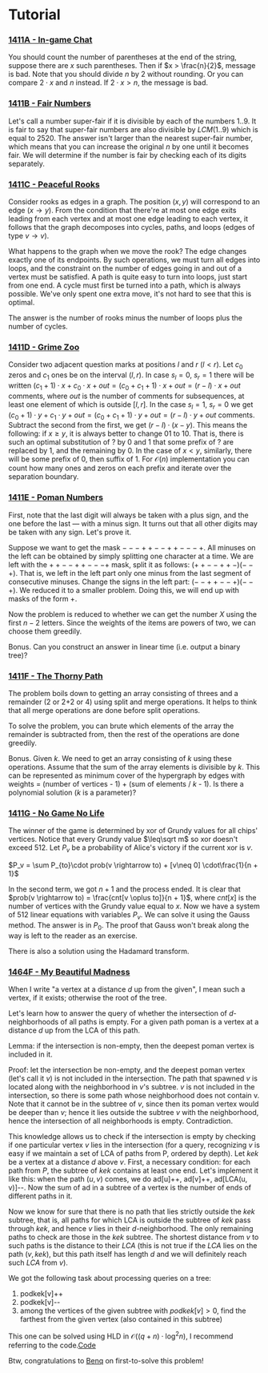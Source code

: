 # Tutorial


### [1411A - In-game Chat](https://codeforces.com/contest/1411/problem/A "Technocup 2021 - Elimination Round 3")

You should count the number of parentheses at the end of the string, suppose there are $x$ such parentheses. Then if $x > \frac{n}{2}$, message is bad. Note that you should divide $n$ by $2$ without rounding. Or you can compare $2 \cdot x$ and $n$ instead. If $2 \cdot x > n$, the message is bad.

 
### [1411B - Fair Numbers](https://codeforces.com/contest/1411/problem/B "Technocup 2021 - Elimination Round 3")

Let's call a number super-fair if it is divisible by each of the numbers $1..9$. It is fair to say that super-fair numbers are also divisible by $LCM(1..9)$ which is equal to $2520$. The answer isn't larger than the nearest super-fair number, which means that you can increase the original $n$ by one until it becomes fair. We will determine if the number is fair by checking each of its digits separately.

 
### [1411C - Peaceful Rooks](https://codeforces.com/contest/1411/problem/C "Technocup 2021 - Elimination Round 3")

Consider rooks as edges in a graph. The position $(x, y)$ will correspond to an edge $(x \to y)$. From the condition that there're at most one edge exits leading from each vertex and at most one edge leading to each vertex, it follows that the graph decomposes into cycles, paths, and loops (edges of type $v \to v$).

What happens to the graph when we move the rook? The edge changes exactly one of its endpoints. By such operations, we must turn all edges into loops, and the constraint on the number of edges going in and out of a vertex must be satisfied. A path is quite easy to turn into loops, just start from one end. A cycle must first be turned into a path, which is always possible. We've only spent one extra move, it's not hard to see that this is optimal.

The answer is the number of rooks minus the number of loops plus the number of cycles.

 
### [1411D - Grime Zoo](https://codeforces.com/contest/1411/problem/D "Technocup 2021 - Elimination Round 3")

Consider two adjacent question marks at positions $l$ and $r$ ($l < r$). Let $c_0$ zeros and $c_1$ ones be on the interval $(l, r)$. In case $s_l = 0$, $s_r = 1$ there will be written $(c_1 + 1) \cdot x + c_0 \cdot x + out = (c_0 + c_1 + 1) \cdot x + out = (r - l) \cdot x + out$ comments, where $out$ is the number of comments for subsequences, at least one element of which is outside $[l, r]$. In the case $s_l = 1$, $s_r = 0$ we get $(c_0 + 1) \cdot y + c_1 \cdot y + out = (c_0 + c_1 + 1) \cdot y + out = (r - l) \cdot y + out$ comments. Subtract the second from the first, we get $(r - l) \cdot (x - y)$. This means the following: if $x \geq y$, it is always better to change $01$ to $10$. That is, there is such an optimal substitution of $?$ by $0$ and $1$ that some prefix of $?$ are replaced by $1$, and the remaining by $0$. In the case of $x < y$, similarly, there will be some prefix of $0$, then suffix of $1$. For $\mathcal{O}(n)$ implementation you can count how many ones and zeros on each prefix and iterate over the separation boundary.

 
### [1411E - Poman Numbers](https://codeforces.com/contest/1411/problem/E "Technocup 2021 - Elimination Round 3")

First, note that the last digit will always be taken with a plus sign, and the one before the last — with a minus sign. It turns out that all other digits may be taken with any sign. Let's prove it.

Suppose we want to get the mask $---++--++---+$. All minuses on the left can be obtained by simply splitting one character at a time. We are left with the $++--++---+$ mask, split it as follows: $(++--++-)(--+)$. That is, we left in the left part only one minus from the last segment of consecutive minuses. Change the signs in the left part: $(--++--+)(--+)$. We reduced it to a smaller problem. Doing this, we will end up with masks of the form $+$.

Now the problem is reduced to whether we can get the number $X$ using the first $n - 2$ letters. Since the weights of the items are powers of two, we can choose them greedily.

Bonus. Can you construct an answer in linear time (i.e. output a binary tree)?

 
### [1411F - The Thorny Path](https://codeforces.com/contest/1411/problem/F "Technocup 2021 - Elimination Round 3")

The problem boils down to getting an array consisting of threes and a remainder (2 or 2+2 or 4) using split and merge operations. It helps to think that all merge operations are done before split operations.

To solve the problem, you can brute which elements of the array the remainder is subtracted from, then the rest of the operations are done greedily. 

Bonus. Given $k$. We need to get an array consisting of $k$ using these operations. Assume that the sum of the array elements is divisible by $k$. This can be represented as minimum cover of the hypergraph by edges with weights = (number of vertices - 1) + (sum of elements / $k$ - 1). Is there a polynomial solution ($k$ is a parameter)?

 
### [1411G - No Game No Life](https://codeforces.com/contest/1411/problem/G "Technocup 2021 - Elimination Round 3")

The winner of the game is determined by xor of Grundy values for all chips' vertices. Notice that every Grundy value $\leq\sqrt m$ so xor doesn't exceed 512. Let $P_v$ be a probability of Alice's victory if the current xor is $v$.

$P_v = \sum P_{to}\cdot prob(v \rightarrow to) + [v\neq 0] \cdot\frac{1}{n + 1}$

In the second term, we got $n + 1$ and the process ended. It is clear that $prob(v \rightarrow to) = \frac{cnt[v \oplus to]}{n + 1}$, where $cnt[x]$ is the number of vertices with the Grundy value equal to $x$. Now we have a system of 512 linear equations with variables $P_v$. We can solve it using the Gauss method. The answer is in $P_0$. The proof that Gauss won't break along the way is left to the reader as an exercise.

There is also a solution using the Hadamard transform.

 
### [1464F - My Beautiful Madness](../problems/F._My_Beautiful_Madness.md "Codeforces Round 692 (Div. 1, based on Technocup 2021 Elimination Round 3)")

When I write "a vertex at a distance $d$ up from the given", I mean such a vertex, if it exists; otherwise the root of the tree.

Let's learn how to answer the query of whether the intersection of $d$-neighborhoods of all paths is empty. For a given path poman is a vertex at a distance $d$ up from the LCA of this path.

Lemma: if the intersection is non-empty, then the deepest poman vertex is included in it.

Proof: let the intersection be non-empty, and the deepest poman vertex (let's call it $v$) is not included in the intersection. The path that spawned $v$ is located along with the neighborhood in $v$'s subtree. $v$ is not included in the intersection, so there is some path whose neighborhood does not contain v. Note that it cannot be in the subtree of $v$, since then its poman vertex would be deeper than $v$; hence it lies outside the subtree $v$ with the neighborhood, hence the intersection of all neighborhoods is empty. Contradiction.

This knowledge allows us to check if the intersection is empty by checking if one particular vertex $v$ lies in the intersection (for a query, recognizing $v$ is easy if we maintain a set of LCA of paths from P, ordered by depth). Let $kek$ be a vertex at a distance $d$ above $v$. First, a necessary condition: for each path from $P$, the subtree of $kek$ contains at least one end. Let's implement it like this: when the path $(u, v)$ comes, we do ad[u]++, ad[v]++, ad[LCA(u, v)]--. Now the sum of ad in a subtree of a vertex is the number of ends of different paths in it.

Now we know for sure that there is no path that lies strictly outside the $kek$ subtree, that is, all paths for which LCA is outside the subtree of $kek$ pass through $kek$, and hence $v$ lies in their $d$-neighborhood. The only remaining paths to check are those in the $kek$ subtree. The shortest distance from $v$ to such paths is the distance to their $LCA$ (this is not true if the $LCA$ lies on the path $(v, kek)$, but this path itself has length $d$ and we will definitely reach such $LCA$ from $v$).

We got the following task about processing queries on a tree: 

1. podkek[v]++
2. podkek[v]--
3. among the vertices of the given subtree with $podkek[v] > 0$, find the farthest from the given vertex (also contained in this subtree)

 This one can be solved using HLD in $\mathcal{O}((q + n)\cdot\log^2 n)$, I recommend referring to the code.[Code](https://codeforces.com/contest/1464/submission/101915176)

Btw, congratulations to [Benq](https://codeforces.com/profile/Benq "Legendary Grandmaster Benq") on first-to-solve this problem!

